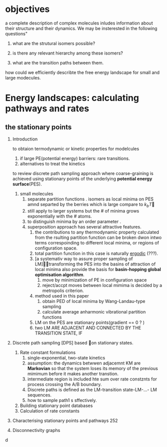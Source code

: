 # objectives 

a complete description of complex molecules inludes information about their structure and their dynamics. We may be insterested in the following questions" 

1. what are the strutural isomers possible? 

2. is there any relevant hierarchy among these isomers? 

3. what are the transition paths between them. 

   

how could we efficiently describte the free energy landscape for small and large modecules. 





# Energy landscapes: calculating pathways and rates

## the stationary points 

1. Introduction 

   to obtaion termodynamic or kinetic properties for modelcules 

   1. if large PE(potential energy) barriers: rare transitions. 
   2. alternatives to treat the kinetics 

   to review discrete path sampling approach  where coarse-graining is achieved using stationary points of the underlying **potential energy surface**(PES). 

   1. small molecules	
      1. separate partition functions . isomers as local minima on PES amnd separted by the berries which is large compare to $k_bT$
      2. still apply to larger systems but the # of minima grows exponentially with the # atoms. 
      3. to distinguish minima by an order parameter . 
      4. superposition approach has several attractive features. 
         1. the contributions to any thermodynamic property calculated from the rsulting partition function can be broken dwon intwo terms correspoinding to different local minima, or regions of configuration space. 
         2. total partition function in this case is naturally [ergodic](https://en.wikipedia.org/wiki/Ergodicity) (???).
         3. [a systemativ way to assure proper sampling of LM]transforming the PES into the basins of attraction of local minima also provide the basis for **basin-hopping global optimisation algorithm**. 
            1. move by minimization of PE in configuration space 
            2. reject/accpt moves between local mimima is decided by a metropolis criterion. 
         4. method used in this paper 
            1. obtain PED of local minima by Wang-Landau-type sampling
            2. calculate average anharmonic vibrational partition functions 
         5. LM on the PES are stationary points(gradient == 0 ? )
         6. two LM ARE ADJACENT AND CONNECTED BY THE TRANSITION STATE, IF 

2. Discrete path sampling [DPS]  based on stationary states. 

   1. Rate constant formulations 
      1. single-exponential, two-state kinetics 
      2. assumption: the dynamics betwwen adjacemnt KM are **Markovian**  so that the system loses its memory of the previous mimimum before it makes another transtion. 
      3. intermediate region is included hte sum over rate constznts for process crossing the A/B boundary. 
      4. Discrete paths is defined as the LM-transition state-LM-...- LM sequences. 
      5. how to sample path1 s sffectively. 
   2. Building stationary point databases 
   3. Calculation of rate constants 

3. Characterising stationary points and pathways 252

4. Disconnectivity graphs

d


